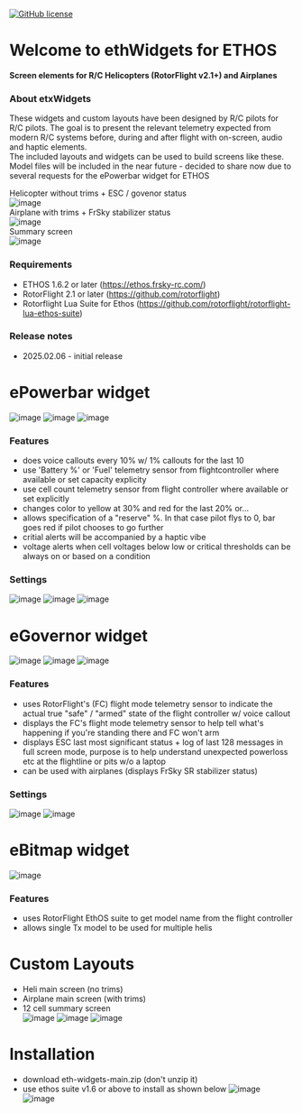 [![GitHub license](https://img.shields.io/github/license/bob01/etxwidgets)](https://github.com/bob01/etxwidgets/main/LICENSE)


# Welcome to ethWidgets for ETHOS
**Screen elements for R/C Helicopters (RotorFlight v2.1+) and Airplanes**


### About etxWidgets
These widgets and custom layouts have been designed by R/C pilots for R/C pilots.
The goal is to present the relevant telemetry expected from modern R/C systems before, during and after flight with on-screen, audio and haptic elements.<br>
The included layouts and widgets can be used to build screens like these.<br>
Model files will be included in the near future - decided to share now due to several requests for the ePowerbar widget for ETHOS

Helicopter without trims + ESC / govenor status<br>
![image](https://github.com/user-attachments/assets/eb71ebbd-2f91-4f79-ba94-80c9d7a3831f)<br>
Airplane with trims + FrSky stabilizer status<br>
![image](https://github.com/user-attachments/assets/e4992cfd-0e16-4558-8a41-9b924102297b)<br>
Summary screen<br>
![image](https://github.com/user-attachments/assets/799cb8b8-97e2-4b6d-9030-60f81d628cdd)<br>

### Requirements
- ETHOS 1.6.2 or later (https://ethos.frsky-rc.com/)
- RotorFlight 2.1 or later (https://github.com/rotorflight)
- Rotorflight Lua Suite for Ethos (https://github.com/rotorflight/rotorflight-lua-ethos-suite)

### Release notes
- 2025.02.06 - initial release


# ePowerbar widget
![image](https://github.com/user-attachments/assets/2437e345-9da1-4442-8c6f-a43d43875b52)
![image](https://github.com/user-attachments/assets/8b0a8df8-78a5-44d7-9ad7-09afc15e5b53)
![image](https://github.com/user-attachments/assets/30124be1-ad9e-4462-bdab-246ac1048a00)

### Features
- does voice callouts every 10% w/ 1% callouts for the last 10
- use 'Battery %' or 'Fuel' telemetry sensor from flightcontroller where available or set capacity explicity
- use cell count telemetry sensor from flight controller where available or set explicitly
- changes color to yellow at 30% and red for the last 20% or...
- allows specification of a "reserve" %. In that case pilot flys to 0, bar goes red if pilot chooses to go further
- critial alerts will be accompanied by a haptic vibe
- voltage alerts when cell voltages below low or critical thresholds can be always on or based on a condition

### Settings
![image](https://github.com/user-attachments/assets/2f49aa7b-116e-4d1e-ad78-8a28c4bd4f5f)
![image](https://github.com/user-attachments/assets/9d9c0b0c-3cc7-4c79-9d4d-1d6eb6f57dd1)
![image](https://github.com/user-attachments/assets/121a3d93-cb42-4230-8326-8ad5099abb5b)


# eGovernor widget
![image](https://github.com/user-attachments/assets/eb71ebbd-2f91-4f79-ba94-80c9d7a3831f)
![image](https://github.com/user-attachments/assets/681b1763-7c65-4119-8b77-e6772a0fcb84)
![image](https://github.com/user-attachments/assets/1abd754f-ff99-4272-9896-a17f48fc1b19)

### Features
- uses RotorFlight's (FC) flight mode telemetry sensor to indicate the actual true "safe" / "armed" state of the flight controller w/ voice callout
- displays the FC's flight mode telemetry sensor to help tell what's happening if you're standing there and FC won't arm
- displays ESC last most significant status + log of last 128 messages in full screen mode, purpose is to help understand unexpected powerloss etc at the flightline or pits w/o a laptop
- can be used with airplanes (displays FrSky SR stabilizer status)

### Settings
![image](https://github.com/user-attachments/assets/aa46cb99-8f5a-4300-9fed-29326d6ebf50)
![image](https://github.com/user-attachments/assets/473fba76-081d-47e1-aee5-3572a42d8137)


# eBitmap widget
![image](https://github.com/user-attachments/assets/591fb44e-7c38-45f7-9086-a0515c5b5111)

### Features
- uses RotorFlight EthOS suite to get model name from the flight controller
- allows single Tx model to be used for multiple helis


# Custom Layouts
- Heli main screen (no trims)
- Airplane main screen (with trims)
- 12 cell summary screen<br>
![image](https://github.com/user-attachments/assets/63b4e708-538d-4832-a148-6e32e89a688c)
![image](https://github.com/user-attachments/assets/b49d8fe4-b634-454b-8050-9f6127f3a36f)
![image](https://github.com/user-attachments/assets/113d04a2-3c4f-42c4-bd4d-61b1ea817d27)

  

# Installation
- download eth-widgets-main.zip (don't unzip it)
- use ethos suite v1.6 or above to install as shown below
  ![image](https://github.com/user-attachments/assets/3218e57c-b803-432c-a4ff-1b7081294873)
  ![image](https://github.com/user-attachments/assets/150c09bd-4d1f-4feb-b1b7-89d0c60a7bc6)
